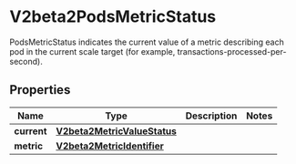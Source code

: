

# V2beta2PodsMetricStatus

PodsMetricStatus indicates the current value of a metric describing each pod in the current scale target (for example, transactions-processed-per-second).
## Properties

Name | Type | Description | Notes
------------ | ------------- | ------------- | -------------
**current** | [**V2beta2MetricValueStatus**](V2beta2MetricValueStatus.md) |  | 
**metric** | [**V2beta2MetricIdentifier**](V2beta2MetricIdentifier.md) |  | 



